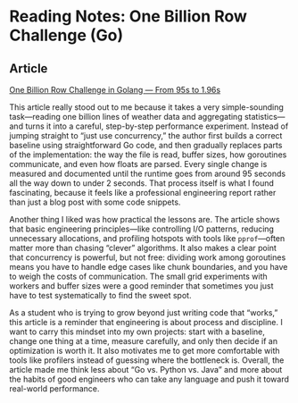 # Reading Notes: One Billion Row Challenge (Go)

## Article
[One Billion Row Challenge in Golang — From 95s to 1.96s](https://r2p.dev/b/2024-03-18-1brc-go/)

This article really stood out to me because it takes a very simple-sounding task—reading one billion lines of weather data and aggregating statistics—and turns it into a careful, step-by-step performance experiment. Instead of jumping straight to “just use concurrency,” the author first builds a correct baseline using straightforward Go code, and then gradually replaces parts of the implementation: the way the file is read, buffer sizes, how goroutines communicate, and even how floats are parsed. Every single change is measured and documented until the runtime goes from around 95 seconds all the way down to under 2 seconds. That process itself is what I found fascinating, because it feels like a professional engineering report rather than just a blog post with some code snippets.

Another thing I liked was how practical the lessons are. The article shows that basic engineering principles—like controlling I/O patterns, reducing unnecessary allocations, and profiling hotspots with tools like `pprof`—often matter more than chasing “clever” algorithms. It also makes a clear point that concurrency is powerful, but not free: dividing work among goroutines means you have to handle edge cases like chunk boundaries, and you have to weigh the costs of communication. The small grid experiments with workers and buffer sizes were a good reminder that sometimes you just have to test systematically to find the sweet spot.

As a student who is trying to grow beyond just writing code that “works,” this article is a reminder that engineering is about process and discipline. I want to carry this mindset into my own projects: start with a baseline, change one thing at a time, measure carefully, and only then decide if an optimization is worth it. It also motivates me to get more comfortable with tools like profilers instead of guessing where the bottleneck is. Overall, the article made me think less about “Go vs. Python vs. Java” and more about the habits of good engineers who can take any language and push it toward real-world performance.


